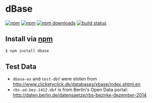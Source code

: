 # dBase
[![npm](http://img.shields.io/npm/v/dbase.svg?style=flat-square)](https://npmjs.com/dbase)
[![npm](http://img.shields.io/npm/l/dbase.svg?style=flat-square)](https://npmjs.com/dbase)
[![npm downloads](http://img.shields.io/npm/dm/dbase.svg?style=flat-square)](https://npmjs.com/dbase)
[![build status](http://img.shields.io/travis/jhermsmeier/node-dbase.svg?style=flat-square)](https://travis-ci.org/jhermsmeier/node-dbase)

## Install via [npm](https://npmjs.com)

```sh
$ npm install dbase
```

## Test Data

- `dbase-ex` and `test-dbf` were stolen from http://www.clicketyclick.dk/databases/xbase/index.shtml.en
- `rbs-od-bez-1412.dbf` is from Berlin's Open Data portal: http://daten.berlin.de/datensaetze/rbs-bezirke-dezember-2014
